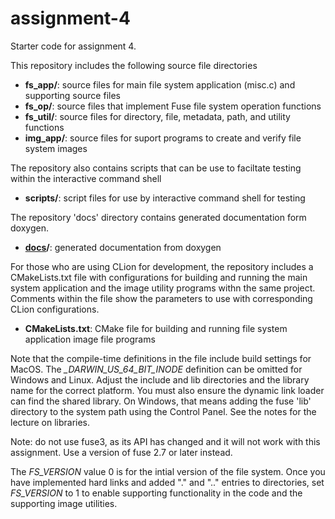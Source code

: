 # assignment-4
Starter code for assignment 4. 

This repository includes the following source file directories

* **fs_app/**: source files for main file system application (misc.c) and supporting source files
* **fs_op/**: source files that implement Fuse file system operation functions
* **fs_util/**: source files for directory, file, metadata, path, and utility functions
* **img_app/**: source files for suport programs to create and verify file system images

The repository also contains scripts that can be use to faciltate testing within the interactive command shell

* **scripts/**: script files for use by interactive command shell for testing

The repository 'docs' directory contains generated documentation form doxygen.

* **[docs](https://pages.github.ccs.neu.edu/2020FACS5600SV/assignment-4/html)/**: generated documentation from doxygen

For those who are using CLion for development, the repository includes a CMakeLists.txt file with configurations
for building and running the main system application and the image utility programs withn the same project.
Comments within the file show the parameters to use with corresponding CLion configurations.

* **CMakeLists.txt**: CMake file for building and running file system application image file programs

Note that the compile-time definitions in the file include build settings for MacOS. The *_DARWIN_US_64_BIT_INODE* 
definition can be omitted for Windows and Linux. Adjust the include and lib directories and the library name
for the correct platform. You must also ensure the dynamic link loader can find the shared library. On Windows,
that means adding the fuse 'lib' directory to the system path using the Control Panel. See the notes for the
lecture on libraries.

Note: do not use fuse3, as its API has changed and it will not work with this assignment. Use a version of 
fuse 2.7 or later instead.

The *FS_VERSION* value 0 is for the intial version of the file system. Once you have implemented hard links and 
added "." and ".." entries to directories, set *FS_VERSION* to 1 to enable supporting functionality in the code 
and the supporting image utilities.                                                           

